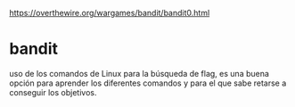 https://overthewire.org/wargames/bandit/bandit0.html

# bandit    
uso de los comandos de Linux para la búsqueda de flag, es una buena opción para aprender los diferentes comandos y para el que sabe retarse a conseguir los objetivos.
